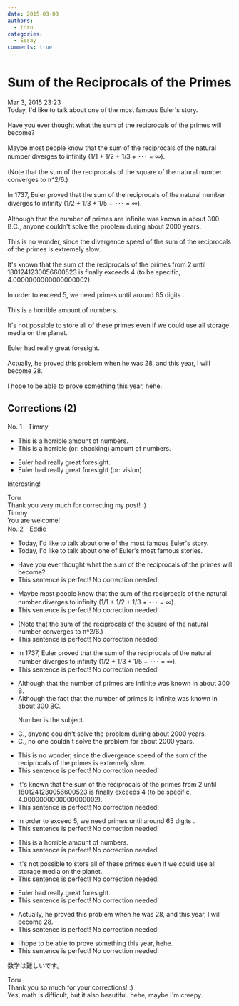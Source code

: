 ```yaml
---
date: 2015-03-03
authors:
  - toru
categories:
  - Essay
comments: true
---
```


# Sum of the Reciprocals of the Primes
<div class="date">Mar 3, 2015 23:23</div>
<div id="post"><div id="body_show_ori">
Today, I'd like to talk about one of the most famous Euler's story.<br/><br/>Have you ever thought what the sum of the reciprocals of the primes will become?<br/><br/>Maybe most people know that the sum of the reciprocals of the natural number diverges to infinity (1/1 + 1/2 + 1/3 + ･･･ = ∞). <br/><br/>(Note that the sum of the reciprocals of the square of the natural number converges to π^2/6.)<br/><br/>In 1737, Euler proved that the sum of the reciprocals of the natural number diverges to infinity (1/2 + 1/3 + 1/5 + ･･･ = ∞).<br/><br/>Although that the number of primes are infinite was known in about 300 B.C., anyone couldn't solve the problem during about 2000 years.<br/><br/>This is no wonder, since the divergence speed of the sum of the reciprocals of the primes is extremely slow.<br/><br/>It's known that the sum of the reciprocals of the primes from 2 until 1801241230056600523 is finally exceeds 4 (to be specific, 4.0000000000000000002).<br/><br/>In order to exceed 5, we need primes until around 65 digits .<br/><br/>This is a horrible amount of numbers.<br/><br/>It's not possible to store all of these primes even if we could use all storage media on the planet.<br/><br/>Euler had really great foresight.<br/><br/>Actually, he proved this problem when he was 28, and this year, I will become 28.<br/><br/>I hope to be able to prove something this year, hehe.
</div></div>

<!-- more -->


## Corrections (2)
<div id="block"><div class="first_name"> No. 1　<span class="just_name">Timmy</span></div><div id="block2">
<ul class="correction_field">
<li class="incorrect">This is a horrible amount of numbers.</li>
<li class="corrected correct">
This is a horrible (or: <span class="f_blue">shocking</span>) amount of numbers.
</li>
</ul>
<ul class="correction_field">
<li class="incorrect">Euler had really great foresight.</li>
<li class="corrected correct">
Euler had really great foresight (or: <span class="f_blue">vision</span>).
</li>
</ul>
<p class="comment_small">
 Interesting!
</p>

</div><div class="name"><span class="just_name">Toru</span><br>
Thank you very much for correcting my post! :)
</div>
<div class="name"><span class="just_name">Timmy</span><br>
You are welcome!
</div>
</div>
<div id="block"><div class="first_name"> No. 2　<span class="just_name">Eddie</span></div><div id="block2">
<ul class="correction_field">
<li class="incorrect">Today, I'd like to talk about one of the most famous Euler's story.</li>
<li class="corrected correct">
Today, I'd like to talk about one of Euler's most famous stor<span class="f_red">ies</span>.
</li>
</ul>
<ul class="correction_field">
<li class="incorrect">Have you ever thought what the sum of the reciprocals of the primes will become?</li>
<li class="corrected perfect">This sentence is perfect! No correction needed!</li>
</ul>
<ul class="correction_field">
<li class="incorrect">Maybe most people know that the sum of the reciprocals of the natural number diverges to infinity (1/1 + 1/2 + 1/3 + ･･･ = ∞).</li>
<li class="corrected perfect">This sentence is perfect! No correction needed!</li>
</ul>
<ul class="correction_field">
<li class="incorrect">(Note that the sum of the reciprocals of the square of the natural number converges to π^2/6.)</li>
<li class="corrected perfect">This sentence is perfect! No correction needed!</li>
</ul>
<ul class="correction_field">
<li class="incorrect">In 1737, Euler proved that the sum of the reciprocals of the natural number diverges to infinity (1/2 + 1/3 + 1/5 + ･･･ = ∞).</li>
<li class="corrected perfect">This sentence is perfect! No correction needed!</li>
</ul>
<ul class="correction_field">
<li class="incorrect">Although that the number of primes are infinite was known in about 300 B.</li>
<li class="corrected correct">
Although <span class="f_red">the fact</span> that the number of primes <span class="f_blue">is </span>infinite was known in about 300 B<span class="f_blue">C</span>.
<p class="correction_comment">Number is the subject.</p>
</li>
</ul>
<ul class="correction_field">
<li class="incorrect">C., anyone couldn't solve the problem during about 2000 years.</li>
<li class="corrected correct">
C., <span class="f_blue">no </span>one could<span class="sline">n't</span> solve the problem <span class="f_red">for</span> about 2000 years.
</li>
</ul>
<ul class="correction_field">
<li class="incorrect">This is no wonder, since the divergence speed of the sum of the reciprocals of the primes is extremely slow.</li>
<li class="corrected perfect">This sentence is perfect! No correction needed!</li>
</ul>
<ul class="correction_field">
<li class="incorrect">It's known that the sum of the reciprocals of the primes from 2 until 1801241230056600523 is finally exceeds 4 (to be specific, 4.0000000000000000002).</li>
<li class="corrected perfect">This sentence is perfect! No correction needed!</li>
</ul>
<ul class="correction_field">
<li class="incorrect">In order to exceed 5, we need primes until around 65 digits .</li>
<li class="corrected perfect">This sentence is perfect! No correction needed!</li>
</ul>
<ul class="correction_field">
<li class="incorrect">This is a horrible amount of numbers.</li>
<li class="corrected perfect">This sentence is perfect! No correction needed!</li>
</ul>
<ul class="correction_field">
<li class="incorrect">It's not possible to store all of these primes even if we could use all storage media on the planet.</li>
<li class="corrected perfect">This sentence is perfect! No correction needed!</li>
</ul>
<ul class="correction_field">
<li class="incorrect">Euler had really great foresight.</li>
<li class="corrected perfect">This sentence is perfect! No correction needed!</li>
</ul>
<ul class="correction_field">
<li class="incorrect">Actually, he proved this problem when he was 28, and this year, I will become 28.</li>
<li class="corrected perfect">This sentence is perfect! No correction needed!</li>
</ul>
<ul class="correction_field">
<li class="incorrect">I hope to be able to prove something this year, hehe.</li>
<li class="corrected perfect">This sentence is perfect! No correction needed!</li>
</ul>
<p class="comment_small">
 数学は難しいです。
</p>

</div><div class="name"><span class="just_name">Toru</span><br>
Thank you so much for your corrections! :)<br/>Yes, math is difficult, but it also beautiful. hehe, maybe I'm creepy.
</div>
</div>
